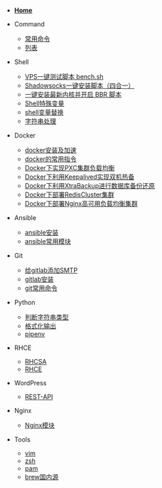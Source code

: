 * [**Home**](/)

* Command
	- [常用命令](/command/常用命令)
	- [列表](command/)

* Shell
	- [VPS一键测试脚本 bench.sh](shell/bench.sh)
	- [Shadowsocks一键安装脚本（四合一）](shell/Shadowsocks)
	- [一键安装最新内核并开启 BBR 脚本](shell/一键安装最新内核并开启BBR脚本)
	- [Shell特殊变量](shell/Shell特殊变量)
	- [shell变量替换](shell/shell变量替换)
	- [字符串处理](shell/字符串处理)
	
* Docker
	- [docker安装及加速](docker/docker安装及加速)
	- [docker的常用指令](docker/docker的常用指令)
	- [Docker下实现PXC集群负载均衡](docker/Docker下实现PXC集群负载均衡)
	- [Docker下利用Keepalived实现双机热备](docker/Docker下利用Keepalived实现双机热备)
	- [Docker下利用XtraBackup进行数据库备份还原](docker/Docker下利用XtraBackup进行数据库备份还原)
	- [Docker下部署RedisCluster集群](docker/Docker下部署RedisCluster集群)
	- [Docker下部署Nginx高可用负载均衡集群](docker/Docker下部署Nginx高可用负载均衡集群)

* Ansible
	- [ansible安装](ansible/ansible安装)
	- [ansible常用模块](ansible/ansible常用模块)

* Git
	- [给gitlab添加SMTP](git/给gitlab添加SMTP)
	- [gitlab安装](git/gitlab安装)
	- [git常用命令](git/git常用命令)

* Python
    - [判断字符串类型](python/判断字符串类型)
    - [格式化输出](python/格式化输出字符串)
    - [pipenv](python/pipenv)

* RHCE
	- [RHCSA](rhce/rhcsa)
	- [RHCE](rhce/rhce)

* WordPress
	- [REST-API](wordpress/REST-API)

* Nginx
	- [Nginx模块](/nginx/Nginx模块)
	<!-- - [Nginx中间件架构](/nginx/Nginx中间件架构) -->

* Tools
	- [vim](tools/vim)
	- [zsh](tools/zsh)
	- [pam](tools/pam)
	- [brew国内源](tools/brew国内源)
